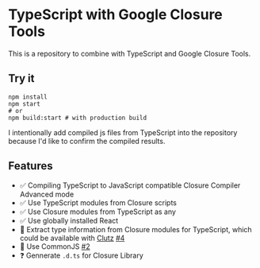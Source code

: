 # TypeScript with Google Closure Tools

This is a repository to combine with TypeScript and Google Closure Tools.

## Try it

```
npm install
npm start
# or
npm build:start # with production build
```

I intentionally add compiled js files from TypeScript into the repository because I'd like to confirm the compiled results.

## Features

- :white_check_mark: Compiling TypeScript to JavaScript compatible Closure Compiler Advanced mode
- :white_check_mark: Use TypeScript modules from Closure scripts
- :white_check_mark: Use Closure modules from TypeScript as any
- :white_check_mark: Use globally installed React
- :running: Extract type information from Closure modules for TypeScript, which could be available with [Clutz](https://github.com/angular/clutz) [#4](https://github.com/koba04/typescript-in-closure/pull/4)
- :running: Use CommonJS [#2](https://github.com/koba04/typescript-in-closure/pull/2)
- :question: Gennerate `.d.ts` for Closure Library
